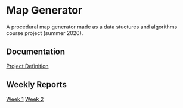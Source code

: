 # Map Generator

A procedural map generator made as a data stuctures and algorithms course project (summer 2020). 

## Documentation

[Project Definition](https://github.com/sonjaheikkinen/mapGenerator/blob/master/documentation/projectDefinition.md)

## Weekly Reports

[Week 1](https://github.com/sonjaheikkinen/mapGenerator/blob/master/documentation/weeklyReports/week1.md)
[Week 2](https://github.com/sonjaheikkinen/mapGenerator/blob/master/documentation/weeklyReports/week2.md)
